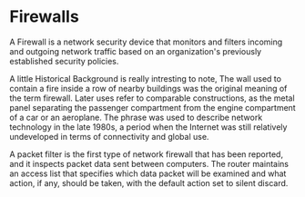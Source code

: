 # Firewalls

A Firewall is a network security device that monitors and filters incoming and outgoing network traffic based on an organization's previously established security policies.

A little Historical Background is really intresting to note, The wall used to contain a fire inside a row of nearby buildings was the original meaning of the term firewall. Later uses refer to comparable constructions, as the metal panel separating the passenger compartment from the engine compartment of a car or an aeroplane. The phrase was used to describe network technology in the late 1980s, a period when the Internet was still relatively undeveloped in terms of connectivity and global use.

A packet filter is the first type of network firewall that has been reported, and it inspects packet data sent between computers. The router maintains an access list that specifies which data packet will be examined and what action, if any, should be taken, with the default action set to silent discard.

